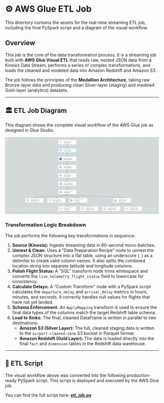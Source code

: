 # ⚙️ AWS Glue ETL Job

This directory contains the assets for the real-time streaming ETL job, including the final PySpark script and a diagram of the visual workflow.

## Overview
This job is the core of the data transformation process. It is a streaming job built with **AWS Glue Visual ETL** that reads raw, nested JSON data from a Kinesis Data Stream, performs a series of complex transformations, and loads the cleaned and modeled data into Amazon Redshift and Amazon S3.

The job follows the principles of the **Medallion Architecture**, taking raw Bronze-layer data and producing clean Silver-layer (staging) and modeled Gold-layer (analytics) datasets.

---

## 🏛️ ETL Job Diagram
This diagram shows the complete visual workflow of the AWS Glue job as designed in Glue Studio.

![Airport Ops ETL Diagram](Images/Airport-Ops-ETL-Diagram.png)

### Transformation Logic Breakdown
The job performs the following key transformations in sequence:
1.  **Source (Kinesis):** Ingests streaming data in 60-second micro-batches.
2.  **Unnest & Clean:** Uses a "Data Preparation Recipe" node to unnest the complex JSON structure into a flat table, using an underscore (`_`) as a delimiter to create valid column names. It also splits the combined location string into separate latitude and longitude columns.
3.  **Polish Flight Status:** A "SQL" transform node trims whitespace and converts the `live_telemetry_flight_status` field to lowercase for consistency.
4.  **Calculate Delays:** A "Custom Transform" node with a PySpark script calculates the `departure_delay` and `arrival_delay` metrics in hours, minutes, and seconds. It correctly handles null values for flights that have not yet landed.
5.  **Schema Enforcement:** An `ApplyMapping` transform is used to ensure the final data types of the columns match the target Redshift table schema.
6.  **Load to Sinks:** The final, cleaned DataFrame is written in parallel to two destinations:
    * **Amazon S3 (Silver Layer):** The full, cleaned staging data is written to the `airport-cleaned-zone` S3 bucket in Parquet format.
    * **Amazon Redshift (Gold Layer):** The data is loaded directly into the final `fact` and `dimension` tables in the Redshift data warehouse.

---

## 📜 ETL Script
The visual workflow above was converted into the following production-ready PySpark script. This script is deployed and executed by the AWS Glue job.

You can find the full script here: **[etl_job.py](./etl_script.py)**